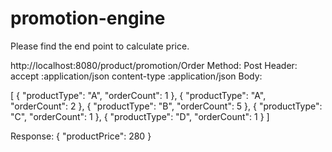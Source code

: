 # promotion-engine

Please find the end point to calculate price.

http://localhost:8080/product/promotion/Order
Method: Post
Header:
accept :application/json
content-type :application/json
Body:

[
  {
    "productType": "A",
    "orderCount": 1
  },
  {
    "productType": "A",
    "orderCount": 2
  },
  {
    "productType": "B",
    "orderCount": 5
  },
  {
    "productType": "C",
    "orderCount": 1
  },
  {
    "productType": "D",
    "orderCount": 1
  }
]

Response:
{
"productPrice": 280
}
